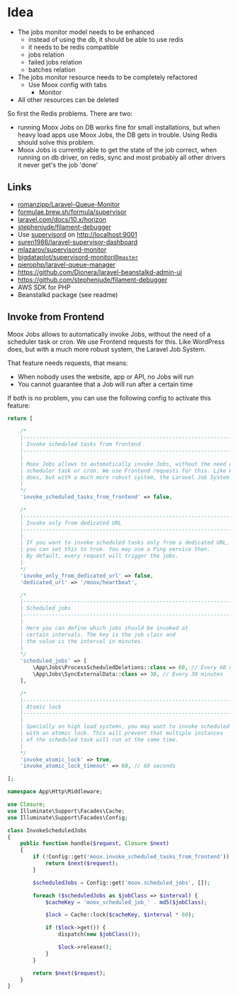 # Idea

-   The jobs monitor model needs to be enhanced
    -   instead of using the db, it should be able to use redis
    -   it needs to be redis compatible
    -   jobs relation
    -   failed jobs relation
    -   batches relation
-   The jobs monitor resource needs to be completely refactored
    -   Use Moox config with tabs
        -   Monitor
-   All other resources can be deleted

So first the Redis problems. There are two:

-   running Moox Jobs on DB works fine for small installations, but when heavy load apps use Moox Jobs, the DB gets in trouble. Using Redis should solve this problem.
-   Moox Jobs is currently able to get the state of the job correct, when running on db driver, on redis, sync and most probably all other drivers it never get's the job 'done'

## Links

-   [romanzipp/Laravel-Queue-Monitor](https://github.com/romanzipp/Laravel-Queue-Monitor/)
-   [formulae.brew.sh/formula/supervisor](https://formulae.brew.sh/formula/supervisor)
-   [laravel.com/docs/10.x/horizon](https://laravel.com/docs/10.x/horizon)
-   [stephenjude/filament-debugger](https://github.com/stephenjude/filament-debugger)
-   Use [supervisord](http://supervisord.org/) on [http://localhost:9001](http://localhost:9001/)
-   [suren1986/laravel-supervisor-dashboard](https://github.com/suren1986/laravel-supervisor-dashboard)
-   [mlazarov/supervisord-monitor](https://github.com/mlazarov/supervisord-monitor)
-   [bigdataplot/supervisord-monitor@`master`](https://github.com/bigdataplot/supervisord-monitor/tree/master?rgh-link-date=2023-09-07T21%3A48%3A15Z)
-   [pierophp/laravel-queue-manager](https://github.com/pierophp/laravel-queue-manager)
-   https://github.com/Dionera/laravel-beanstalkd-admin-ui
-   https://github.com/stephenjude/filament-debugger
-   AWS SDK for PHP
-   Beanstalkd package (see readme)

## Invoke from Frontend

Moox Jobs allows to automatically invoke Jobs, without the need of a scheduler task or cron. We use Frontend requests for this. Like WordPress does, but with a much more robust system, the Laravel Job System.

That feature needs requests, that means:

-   When nobody uses the website, app or API, no Jobs will run
-   You cannot guarantee that a Job will run after a certain time

If both is no problem, you can use the following config to activate this feature:

```php
return [

    /*
    |--------------------------------------------------------------------------
    | Invoke scheduled tasks from frontend
    |--------------------------------------------------------------------------
    |
    | Moox Jobs allows to automatically invoke Jobs, without the need of a
    | scheduler task or cron. We use Frontend requests for this. Like WP
    | does, but with a much more robust system, the Laravel Job System.
    |
    */
    'invoke_scheduled_tasks_from_frontend' => false,

    /*
    |--------------------------------------------------------------------------
    | Invoke only from dedicated URL
    |--------------------------------------------------------------------------
    |
    | If you want to invoke scheduled tasks only from a dedicated URL,
    | you can set this to true. You may use a Ping service then.
    | By default, every request will trigger the jobs.
    |
    */
    'invoke_only_from_dedicated_url' => false,
    'dedicated_url' => '/moox/heartbeat',

    /*
    |--------------------------------------------------------------------------
    | Scheduled jobs
    |--------------------------------------------------------------------------
    |
    | Here you can define which jobs should be invoked at
    | certain intervals. The key is the job class and
    | the value is the interval in minutes.
    |
    */
    'scheduled_jobs' => [
        \App\Jobs\ProcessScheduledDeletions::class => 60, // Every 60 minutes
        \App\Jobs\SyncExternalData::class => 30, // Every 30 minutes
    ],

    /*
    |--------------------------------------------------------------------------
    | Atomic lock
    |--------------------------------------------------------------------------
    |
    | Specially on high load systems, you may want to invoke scheduled tasks
    | with an atomic lock. This will prevent that multiple instances
    | of the scheduled task will run at the same time.
    |
    */
    'invoke_atomic_lock' => true,
    'invoke_atomic_lock_timeout' => 60, // 60 seconds

];
```

```php
namespace App\Http\Middleware;

use Closure;
use Illuminate\Support\Facades\Cache;
use Illuminate\Support\Facades\Config;

class InvokeScheduledJobs
{
    public function handle($request, Closure $next)
    {
        if (!Config::get('moox.invoke_scheduled_tasks_from_frontend')) {
            return $next($request);
        }

        $scheduledJobs = Config::get('moox.scheduled_jobs', []);

        foreach ($scheduledJobs as $jobClass => $interval) {
            $cacheKey = 'moox_scheduled_job_' . md5($jobClass);

            $lock = Cache::lock($cacheKey, $interval * 60);

            if ($lock->get()) {
                dispatch(new $jobClass());

                $lock->release();
            }
        }

        return $next($request);
    }
}
```
